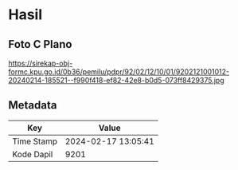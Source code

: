 # Hasil

## Foto C Plano

https://sirekap-obj-formc.kpu.go.id/0b36/pemilu/pdpr/92/02/12/10/01/9202121001012-20240214-185521--f990f418-ef82-42e8-b0d5-073ff8429375.jpg


## Metadata

| Key        | Value               |
| ---------- | ------------------- |
| Time Stamp | 2024-02-17 13:05:41 |
| Kode Dapil | 9201                |



